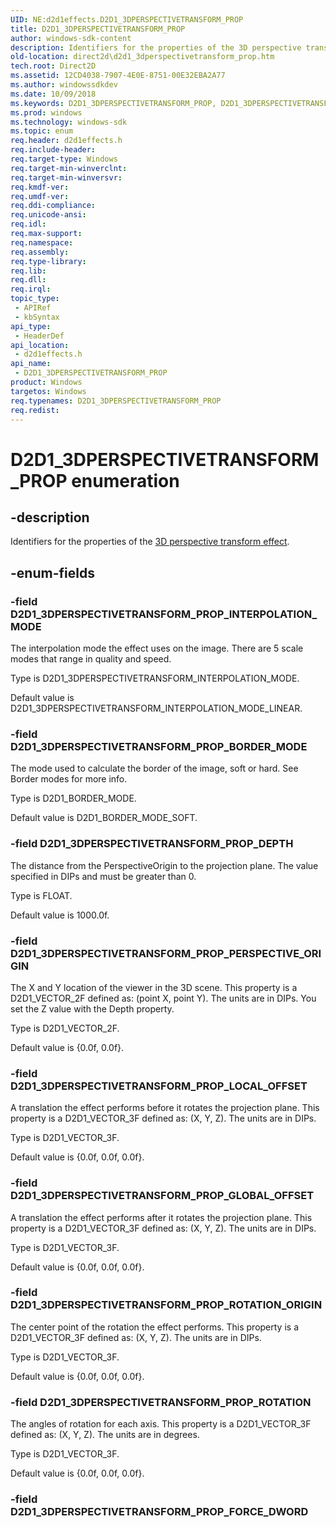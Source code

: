 ```yaml
---
UID: NE:d2d1effects.D2D1_3DPERSPECTIVETRANSFORM_PROP
title: D2D1_3DPERSPECTIVETRANSFORM_PROP
author: windows-sdk-content
description: Identifiers for the properties of the 3D perspective transform effect.
old-location: direct2d\d2d1_3dperspectivetransform_prop.htm
tech.root: Direct2D
ms.assetid: 12CD4038-7907-4E0E-8751-00E32EBA2A77
ms.author: windowssdkdev
ms.date: 10/09/2018
ms.keywords: D2D1_3DPERSPECTIVETRANSFORM_PROP, D2D1_3DPERSPECTIVETRANSFORM_PROP enumeration [Direct2D], D2D1_3DPERSPECTIVETRANSFORM_PROP_BORDER_MODE, D2D1_3DPERSPECTIVETRANSFORM_PROP_DEPTH, D2D1_3DPERSPECTIVETRANSFORM_PROP_GLOBAL_OFFSET, D2D1_3DPERSPECTIVETRANSFORM_PROP_INTERPOLATION_MODE, D2D1_3DPERSPECTIVETRANSFORM_PROP_LOCAL_OFFSET, D2D1_3DPERSPECTIVETRANSFORM_PROP_PERSPECTIVE_ORIGIN, D2D1_3DPERSPECTIVETRANSFORM_PROP_ROTATION, D2D1_3DPERSPECTIVETRANSFORM_PROP_ROTATION_ORIGIN, d2d1effects/D2D1_3DPERSPECTIVETRANSFORM_PROP, d2d1effects/D2D1_3DPERSPECTIVETRANSFORM_PROP_BORDER_MODE, d2d1effects/D2D1_3DPERSPECTIVETRANSFORM_PROP_DEPTH, d2d1effects/D2D1_3DPERSPECTIVETRANSFORM_PROP_GLOBAL_OFFSET, d2d1effects/D2D1_3DPERSPECTIVETRANSFORM_PROP_INTERPOLATION_MODE, d2d1effects/D2D1_3DPERSPECTIVETRANSFORM_PROP_LOCAL_OFFSET, d2d1effects/D2D1_3DPERSPECTIVETRANSFORM_PROP_PERSPECTIVE_ORIGIN, d2d1effects/D2D1_3DPERSPECTIVETRANSFORM_PROP_ROTATION, d2d1effects/D2D1_3DPERSPECTIVETRANSFORM_PROP_ROTATION_ORIGIN, direct2d.d2d1_3dperspectivetransform_prop
ms.prod: windows
ms.technology: windows-sdk
ms.topic: enum
req.header: d2d1effects.h
req.include-header: 
req.target-type: Windows
req.target-min-winverclnt: 
req.target-min-winversvr: 
req.kmdf-ver: 
req.umdf-ver: 
req.ddi-compliance: 
req.unicode-ansi: 
req.idl: 
req.max-support: 
req.namespace: 
req.assembly: 
req.type-library: 
req.lib: 
req.dll: 
req.irql: 
topic_type:
 - APIRef
 - kbSyntax
api_type:
 - HeaderDef
api_location:
 - d2d1effects.h
api_name:
 - D2D1_3DPERSPECTIVETRANSFORM_PROP
product: Windows
targetos: Windows
req.typenames: D2D1_3DPERSPECTIVETRANSFORM_PROP
req.redist: 
---
```


# D2D1_3DPERSPECTIVETRANSFORM_PROP enumeration


## -description


Identifiers for the properties of the <a href="https://msdn.microsoft.com/en-us/library/Hh706310(v=VS.85).aspx">3D perspective transform effect</a>.
        


## -enum-fields




### -field D2D1_3DPERSPECTIVETRANSFORM_PROP_INTERPOLATION_MODE

The interpolation mode the effect uses on the image. There are 5 scale modes that range in quality and speed.
            

Type is D2D1_3DPERSPECTIVETRANSFORM_INTERPOLATION_MODE.

Default value is D2D1_3DPERSPECTIVETRANSFORM_INTERPOLATION_MODE_LINEAR.


### -field D2D1_3DPERSPECTIVETRANSFORM_PROP_BORDER_MODE

The mode used to calculate the border of the image, soft or hard. See Border modes for more info.
            

Type is D2D1_BORDER_MODE.

Default value is D2D1_BORDER_MODE_SOFT.


### -field D2D1_3DPERSPECTIVETRANSFORM_PROP_DEPTH

The distance from the PerspectiveOrigin to the projection plane. The value specified in DIPs and must be greater than 0.
            

Type is FLOAT.

Default value is 1000.0f.


### -field D2D1_3DPERSPECTIVETRANSFORM_PROP_PERSPECTIVE_ORIGIN

The X and Y location of the viewer in the 3D scene. This property is a D2D1_VECTOR_2F defined as: (point X, point Y). The units are in DIPs.
            You set the Z value with the Depth property.
            

Type is D2D1_VECTOR_2F.

Default value is {0.0f, 0.0f}.


### -field D2D1_3DPERSPECTIVETRANSFORM_PROP_LOCAL_OFFSET

A translation the effect performs before it rotates the projection plane. This property is a D2D1_VECTOR_3F defined as: (X, Y, Z). The units are in DIPs.
            

Type is D2D1_VECTOR_3F.

Default value is {0.0f, 0.0f, 0.0f}.


### -field D2D1_3DPERSPECTIVETRANSFORM_PROP_GLOBAL_OFFSET

A translation the effect performs after it rotates the projection plane. This property is a D2D1_VECTOR_3F defined as: (X, Y, Z). The units are in DIPs.
            

Type is D2D1_VECTOR_3F.

Default value is {0.0f, 0.0f, 0.0f}.


### -field D2D1_3DPERSPECTIVETRANSFORM_PROP_ROTATION_ORIGIN

The center point of the rotation the effect performs. This property is a D2D1_VECTOR_3F defined as: (X, Y, Z). The units are in DIPs.
            

Type is D2D1_VECTOR_3F.

Default value is {0.0f, 0.0f, 0.0f}.


### -field D2D1_3DPERSPECTIVETRANSFORM_PROP_ROTATION

The angles of rotation for each axis. This property is a D2D1_VECTOR_3F defined as: (X, Y, Z). The units are in degrees.
            

Type is D2D1_VECTOR_3F.

Default value is {0.0f, 0.0f, 0.0f}.


### -field D2D1_3DPERSPECTIVETRANSFORM_PROP_FORCE_DWORD




